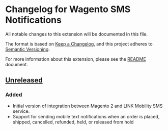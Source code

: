 # Changelog for Wagento SMS Notifications

All notable changes to this extension will be documented in this file.

The format is based on [Keep a Changelog], and this project adheres to
[Semantic Versioning].

For more information about this extension, please see the [README] document.

## [Unreleased]

### Added
- Initial version of integration between Magento 2 and LINK Mobility SMS service.
- Support for sending mobile text notifications when an order is placed,
shipped, cancelled, refunded, held, or released from hold

[Unreleased]: https://github.com/wagento/linkmobility-sms-notifications
[Keep a Changelog]: https://keepachangelog.com/en/1.0.0/
[Semantic Versioning]: https://semver.org/spec/v2.0.0.html
[README]: ./README.md
